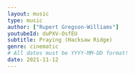 ```yaml
---
layout: music
type: music
author: ["Rupert Gregson-Williams"]
youtubeId: duPXV-OsfEU
subtitle: Praying (Hacksaw Ridge)
genre: cinematic
# All dates must be YYYY-MM-DD format!
date: 2021-11-12
---
```

